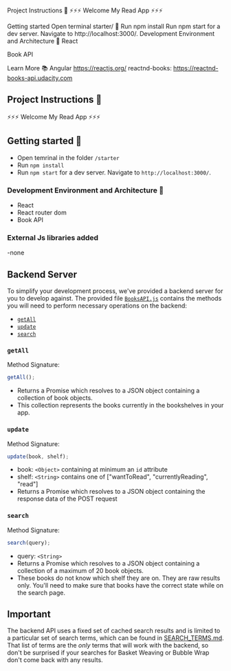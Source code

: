Project Instructions 🔖
⚡️⚡️⚡️ Welcome My Read App ⚡️⚡️⚡️

Getting started
Open terminal starter/ 🔨
Run npm install
Run npm start for a dev server. Navigate to http://localhost:3000/.
Development Environment and Architecture 🧰
React

Book API

Learn More 📚
Angular https://reactjs.org/
reactnd-books: https://reactnd-books-api.udacity.com

## Project Instructions 🔖

⚡️⚡️⚡️ Welcome My Read App ⚡️⚡️⚡️

## Getting started 🔨

- Open temrinal in the folder `/starter`
- Run `npm install`
- Run `npm start` for a dev server. Navigate to `http://localhost:3000/`.

### Development Environment and Architecture 🧰

- React
- React router dom
- Book API

### External Js libraries added

-none

## Backend Server

To simplify your development process, we've provided a backend server for you to develop against. The provided file [`BooksAPI.js`](src/BooksAPI.js) contains the methods you will need to perform necessary operations on the backend:

- [`getAll`](#getall)
- [`update`](#update)
- [`search`](#search)

### `getAll`

Method Signature:

```js
getAll();
```

- Returns a Promise which resolves to a JSON object containing a collection of book objects.
- This collection represents the books currently in the bookshelves in your app.

### `update`

Method Signature:

```js
update(book, shelf);
```

- book: `<Object>` containing at minimum an `id` attribute
- shelf: `<String>` contains one of ["wantToRead", "currentlyReading", "read"]
- Returns a Promise which resolves to a JSON object containing the response data of the POST request

### `search`

Method Signature:

```js
search(query);
```

- query: `<String>`
- Returns a Promise which resolves to a JSON object containing a collection of a maximum of 20 book objects.
- These books do not know which shelf they are on. They are raw results only. You'll need to make sure that books have the correct state while on the search page.

## Important

The backend API uses a fixed set of cached search results and is limited to a particular set of search terms, which can be found in [SEARCH_TERMS.md](SEARCH_TERMS.md). That list of terms are the _only_ terms that will work with the backend, so don't be surprised if your searches for Basket Weaving or Bubble Wrap don't come back with any results.
